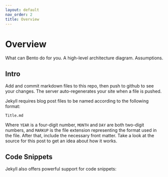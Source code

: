```yaml
---
layout: default
nav_order: 2
title: Overview
---
```


# Overview

What can Bento do for you. A high-level architecture diagram. Assumptions.

## Intro
Add and commit markdown files to this repo, then push to github to see your changes. The server auto-regenerates your site when a file is pushed.

Jekyll requires blog post files to be named according to the following format:

`Title.md`

Where `YEAR` is a four-digit number, `MONTH` and `DAY` are both two-digit numbers, and `MARKUP` is the file extension representing the format used in the file. After that, include the necessary front matter. Take a look at the source for this post to get an idea about how it works.

## Code Snippets
Jekyll also offers powerful support for code snippets:

```

```
